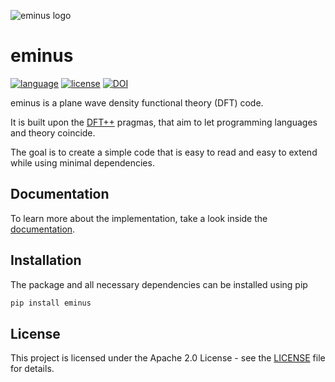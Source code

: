 ![eminus logo](https://gitlab.com/nextdft/eminus/-/raw/main/docs/logo/eminus_logo.png)

# eminus
[![language](https://img.shields.io/badge/language-Python3-green)](https://www.python.org)
[![license](https://img.shields.io/badge/license-APACHE2-lightgrey)](https://gitlab.com/nextdft/eminus/-/blob/main/LICENSE)
[![DOI](https://zenodo.org/badge/431079841.svg)](https://zenodo.org/badge/latestdoi/431079841)

eminus is a plane wave density functional theory (DFT) code.

It is built upon the [DFT++](https://arxiv.org/abs/cond-mat/9909130) pragmas, that aim to let programming languages and theory coincide.

The goal is to create a simple code that is easy to read and easy to extend while using minimal dependencies.

## Documentation

To learn more about the implementation, take a look inside the [documentation](https://nextdft.gitlab.io/eminus).

## Installation

The package and all necessary dependencies can be installed using pip

```bash
pip install eminus
```

## License

This project is licensed under the Apache 2.0 License - see the [LICENSE](https://gitlab.com/nextdft/eminus/-/blob/main/LICENSE) file for details.

